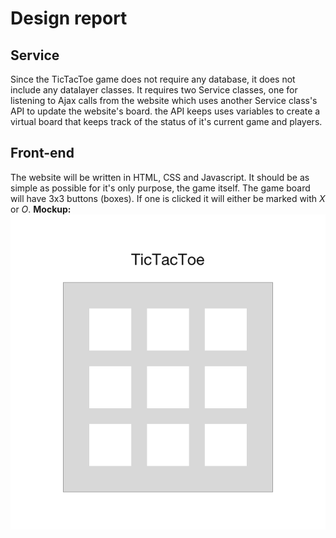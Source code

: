 # Design report
## Service
Since the TicTacToe game does not require any database, it does not include any datalayer classes. It requires two Service classes, one for listening to Ajax calls from the website which uses another Service class's API to update the website's board. the API keeps uses variables to create a virtual board that keeps track of the status of it's current game and players.
## Front-end
The website will be written in HTML, CSS and Javascript. It should be as simple as possible for it's only purpose, the game itself. The game board will have 3x3 buttons (boxes). If one is clicked it will either be marked with *X* or *O*.
**Mockup:**
![alt text](https://github.com/RU-DDoS/TicTacToe/blob/docs/docs/Images/mockup.png)
